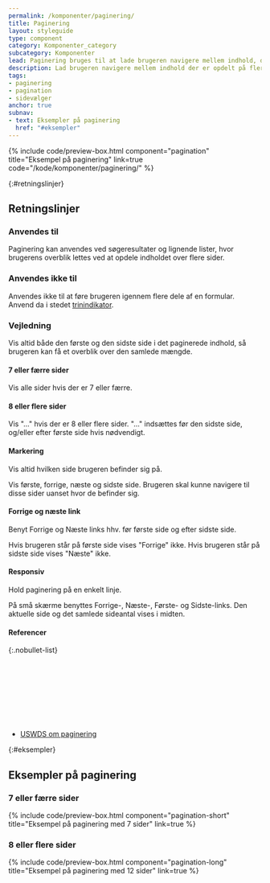 ```yaml
---
permalink: /komponenter/paginering/
title: Paginering
layout: styleguide
type: component
category: Komponenter_category
subcategory: Komponenter
lead: Paginering bruges til at lade brugeren navigere mellem indhold, der er opdelt på flere sider. Brugeren navigerer ved at gå fra side til side, eller til første eller sidste side på listen.
description: Lad brugeren navigere mellem indhold der er opdelt på flere sider.
tags:
- paginering
- pagination
- sidevælger
anchor: true
subnav:
- text: Eksempler på paginering
  href: "#eksempler"
---
```


{% include code/preview-box.html component="pagination" title="Eksempel på paginering" link=true code="/kode/komponenter/paginering/" %}

{:#retningslinjer}
## Retningslinjer

### Anvendes til

Paginering kan anvendes ved søgeresultater og lignende lister, hvor brugerens overblik lettes
ved at opdele indholdet over flere sider.

### Anvendes ikke til

Anvendes ikke til at føre brugeren igennem flere dele af en formular. Anvend da i stedet <a href="/komponenter/trinindikator/">trinindikator</a>.

### Vejledning

Vis altid både den første og den sidste side i det paginerede indhold, så brugeren kan få et overblik over
den samlede mængde.

#### 7 eller færre sider

Vis alle sider hvis der er 7 eller færre.

#### 8 eller flere sider
Vis "..." hvis der er 8 eller flere sider. "..." indsættes før den sidste side, og/eller efter første side hvis
nødvendigt.

#### Markering
Vis altid hvilken side brugeren befinder sig på.

Vis første, forrige, næste og sidste side. Brugeren skal kunne navigere til disse sider uanset hvor de befinder sig.

#### Forrige og næste link

Benyt Forrige og Næste links hhv. før første side og efter sidste side.

Hvis brugeren står på første side vises "Forrige" ikke. Hvis brugeren står på sidste side vises "Næste" ikke.

#### Responsiv
Hold paginering på en enkelt linje.

På små skærme benyttes Forrige-, Næste-, Første- og Sidste-links. Den aktuelle side og det samlede sideantal vises i midten.

#### Referencer

{:.nobullet-list}
- <a href="https://designsystem.digital.gov/components/pagination/" class="icon-link">USWDS om paginering<svg class="icon-svg" focusable="false" aria-hidden="true"><use xlink:href="#open-in-new"></use></svg></a>

{:#eksempler}
## Eksempler på paginering

### 7 eller færre sider

{% include code/preview-box.html component="pagination-short" title="Eksempel på paginering med 7 sider" link=true %}

### 8 eller flere sider

{% include code/preview-box.html component="pagination-long" title="Eksempel på paginering med 12 sider" link=true %}